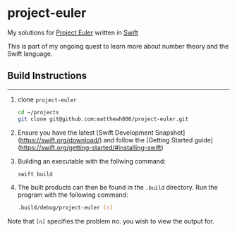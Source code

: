 # project-euler

My solutions for [Project Euler](https://projecteuler.net) written in [Swift](https://swift.org)

This is part of my ongoing quest to learn more about number theory and the Swift language.

## Build Instructions
-----------------------
1. clone `project-euler`

    ```sh
    cd ~/projects
    git clone git@github.com:matthewh806/project-euler.git
    ```

2. Ensure you have the latest [Swift Development Snapshot] (https://swift.org/download/) and follow the [Getting Started guide] (https://swift.org/getting-started/#installing-swift)

3. Building an executable with the follwing command: 

    ```sh
    swift build
    ```

4. The built products can then be found in the `.build` directory. Run the program with the following command:

    ```sh
    .build/debug/project-euler [n]
    ```

Note that `[n]` specifies the problem no. you wish to view the output for.
